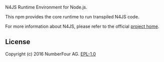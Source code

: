 N4JS Runtime Environment for Node.js.

This npm provides the core runtime to run transpiled N4JS code.

For more information about N4JS, please refer to the official [project home](https://numberfour.github.io/n4js).

## License

Copyright (c) 2016 NumberFour AG.
[EPL-1.0](http://www.eclipse.org/legal/epl-v10.html)

